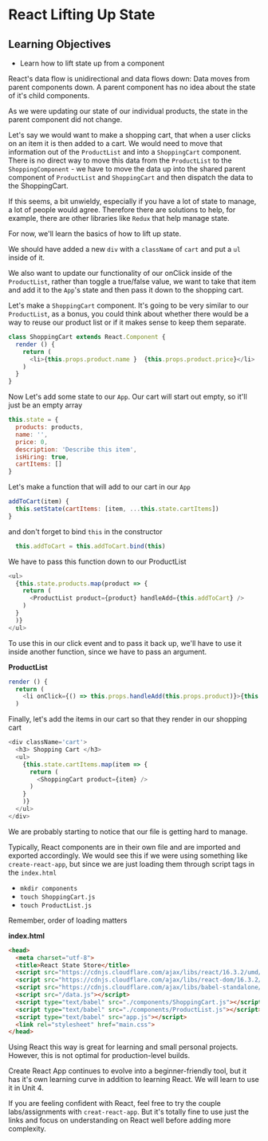 # React Lifting Up State

## Learning Objectives
 - Learn how to lift state up from a component

React's data flow is unidirectional and data flows down: Data moves from parent components down. A parent component has no idea about the state of it's child components.

As we were updating our state of our individual products, the state in the parent component did not change.

Let's say we would want to make a shopping cart, that when a user clicks on an item it is then added to a cart. We would need to move that information out of the `ProductList` and into a `ShoppingCart` component. There is no direct way to move this data from the `ProductList` to the `ShoppingComponent` - we have to move the data up into the shared parent component of `ProductList` and `ShoppingCart` and then dispatch the data to the ShoppingCart.

If this seems, a bit unwieldy, especially if you have a lot of state to manage, a lot of people would agree. Therefore there are solutions to help, for example, there are other libraries like `Redux` that help manage state.

For now, we'll learn the basics of how to lift up state.

We should have added a new `div` with a `className` of `cart` and put a `ul` inside of it.

We also want to update our functionality of our onClick inside of the `ProductList`, rather than toggle a true/false value, we want to take that item and add it to the `App`'s state and then pass it down to the shopping cart.

Let's make a `ShoppingCart` component. It's going to be very similar to our `ProductList`, as a bonus, you could think about whether there would be a way to reuse our product list or if it makes sense to keep them separate.

```js
class ShoppingCart extends React.Component {
  render () {
    return (
      <li>{this.props.product.name }  {this.props.product.price}</li>
    )
  }
}

```

Now Let's add some state to our `App`. Our cart will start out empty, so it'll just be an empty array

```js
this.state = {
  products: products,
  name: '',
  price: 0,
  description: 'Describe this item',
  isHiring: true,
  cartItems: []
}
```

Let's make a function that will add to our cart in our `App`

```js
addToCart(item) {
  this.setState(cartItems: [item, ...this.state.cartItems])
}
```
and don't forget to bind `this` in the constructor

```js
  this.addToCart = this.addToCart.bind(this)
```
We have to pass this function down to our ProductList

```js
<ul>
  {this.state.products.map(product => {
    return (
      <ProductList product={product} handleAdd={this.addToCart} />
    )
  }
  )}
</ul>
```

To use this in our click event and to pass it back up, we'll have to use it inside another function, since we have to pass an argument.

**ProductList**

```js
render () {
  return (
    <li onClick={() => this.props.handleAdd(this.props.product)}>{this.props.product.name }  {this.props.product.price} {this.state.inShoppingCart ? <span> is in the shopping cart! </span> : ''}</li>
  )
```

Finally, let's add the items in our cart so that they render in our shopping cart

```js
<div className='cart'>
  <h3> Shopping Cart </h3>
  <ul>
    {this.state.cartItems.map(item => {
      return (
        <ShoppingCart product={item} />
      )
    }
    )}
  </ul>
</div>
```

We are probably starting to notice that our file is getting hard to manage.

Typically, React components are in their own file and are imported and exported accordingly. We would see this if we were using something like `create-react-app`, but since we are just loading them through script tags in the `index.html`

- `mkdir components`
- `touch ShoppingCart.js`
- `touch ProductList.js`

Remember, order of loading matters

**index.html**

```html
<head>
  <meta charset="utf-8">
  <title>React State Store</title>
  <script src="https://cdnjs.cloudflare.com/ajax/libs/react/16.3.2/umd/react.production.min.js"></script>
  <script src="https://cdnjs.cloudflare.com/ajax/libs/react-dom/16.3.2/umd/react-dom.production.min.js"></script>
  <script src="https://cdnjs.cloudflare.com/ajax/libs/babel-standalone/6.26.0/babel.min.js"></script>
  <script src="/data.js"></script>
  <script type="text/babel" src="./components/ShoppingCart.js"></script>
  <script type="text/babel" src="./components/ProductList.js"></script>
  <script type="text/babel" src="app.js"></script>
  <link rel="stylesheet" href="main.css">
</head>
```


Using React this way is great for learning and small personal projects. However, this is not optimal for production-level builds.

Create React App continues to evolve into a beginner-friendly tool, but it has it's own learning curve in addition to learning React. We will learn to use it in Unit 4. 

If you are feeling confident with React, feel free to try the couple labs/assignments with `creat-react-app`. But it's totally fine to use just the links and focus on understanding on React well before adding more complexity.
